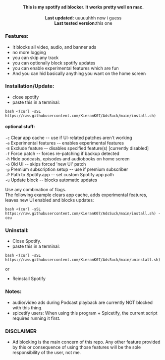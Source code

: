     

<center>
    <h4 align="center">This is my spotify ad blocker. It works pretty well on mac.</h4>
    <p align="center">
        <strong>Last updated:</strong> uuuuuhhh now i guess <br>
        <strong>Last tested version:</strong>this one
    </p> 
</center>

### Features:

- It blocks all video, audio, and banner ads
- no more logging
- you can skip any track
- you can optionally block spotify updates
- you can enable experimental features which are fun
- And you can hid basically anything you want on the home screen
### Installation/Update:

- close spotify
- paste this in a terminal:

```
bash <(curl -sSL https://raw.githubusercontent.com/KieranK07/AdsSuck/main/install.sh)
```

#### optional stuff:
`-c`  Clear app cache -- use if UI-related patches aren't working  
`-e`  Experimental features -- enables experimental features  
`-E`  Exclude feature -- disables specified feature(s) [currently disabled]  
`-f`  Force patch -- forces re-patching if backup detected  
`-h`  Hide podcasts, episodes and audiobooks on home screen  
`-o`  Old UI -- skips forced 'new UI' patch  
`-p`  Premium subscription setup -- use if premium subscriber  
`-P`  Path to Spotify.app -- set custom Spotify app path  
`-u`  Update block -- blocks automatic updates  

Use any combination of flags.  
The following example clears app cache, adds experimental features, leaves new UI enabled and blocks updates:
    
```
bash <(curl -sSL https://raw.githubusercontent.com/KieranK07/AdsSuck/main/install.sh) -ceu
```


### Uninstall:

- Close Spotify.
- paste this in a terminal:

```
bash <(curl -sSL https://raw.githubusercontent.com/KieranK07/AdsSuck/main/uninstall.sh)
```

or

- Reinstall Spotify

### Notes:

- audio/video ads during Podcast playback are currently NOT blocked with this thing.
- spicetify users: When using this program + Spicetify, the current script requires running it first.

### DISCLAIMER

- Ad blocking is the main concern of this repo. Any other feature provided by this or consequence of using those features will be the sole responsibility of the user, not me.

